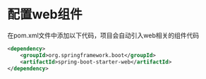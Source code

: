 # 配置web组件
在pom.xml文件中添加以下代码，项目会自动引入web相关的组件代码
```xml
<dependency>
    <groupId>org.springframework.boot</groupId>
    <artifactId>spring-boot-starter-web</artifactId>
</dependency>
```